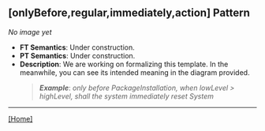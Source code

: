## [onlyBefore,regular,immediately,action] Pattern
_No image yet_
 * **FT Semantics**: Under construction.
 * **PT Semantics**: Under construction.
 * **Description**: We are working on formalizing this template. In the meanwhile, you can see its intended meaning in the diagram provided.
   > **_Example_**: _only before PackageInstallation,  when lowLevel > highLevel, shall the system  immediately reset System_   
***
[[Home]](../semantics.md)